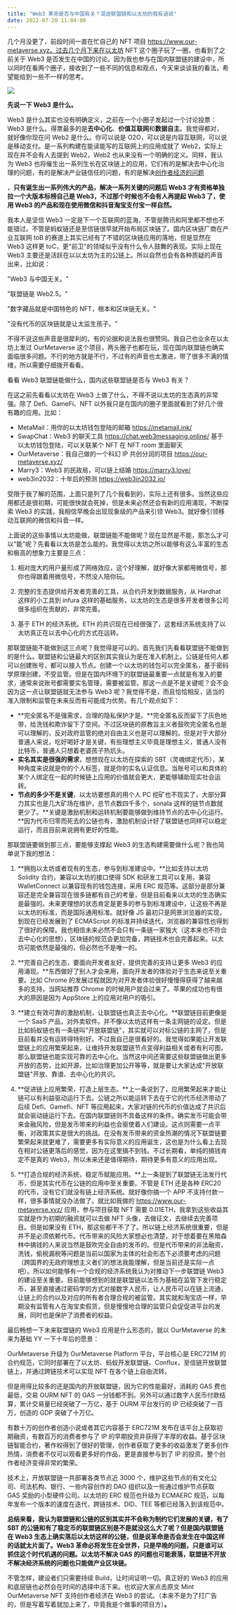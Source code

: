 ```yaml
---
title: "Web3 革命是否与中国有关？混迹联盟链和以太坊的我有话说"
date: 2022-07-20 11:04:00
---
```


几个月没更了，前段时间一直在忙自己的 NFT 项目 https://www.our-metaverse.xyz。过去几个月下来在以太坊 NFT 这个圈子玩了一圈，也看到了之前关于 Web3 是否发生在中国的讨论。因为我也参与在国内联盟链的建设中，所以同时在看两个圈子，接收到了一些不同的信息和观点，今天来谈谈我的看法，希望能给到一些不一样的思考。

![](230af297ab25830ddb9b9ccd244e97b9.png)

**先说一下 Web3 是什么。**

Web3 是什么其实也没有明确定义，之前在一个小圈子发起过一个讨论投票：Web3 是什么。得票最多的是**去中心化**、**价值互联网**和**数据自主**。我觉得都对，就好像你现在问 Web2 是什么。你可以说是 O2O，可以说是内容互联网，可以说是移动支付。是一系列构建在能读能写的互联网上的应用成就了 Web2，实际上现在并不会有人去提到 Web2，Web2 也从来没有一个明确的定义。同样，我认为 Web3 也将催生出一系列生长在区块链上的应用，它们有的是解决去中心化治理的问题，有的是解决产业链信任的问题，有的是解决[创作者经济的问题](https://mp.weixin.qq.com/s?__biz=MzIxNTIzNjkyOA==&mid=2650445208&idx=1&sn=e6186b440a754885fc227a67e519f7d7&scene=21#wechat_redirect)

，**只有诞生出一系列伟大的产品，解决一系列关键的问题后 Web3 才有资格单独拉一个大版本标榜自己是 Web3，不过那个时候也不会有人再提起 Web3 了，使用 Web3 的产品和现在使用微信和抖音淘宝支付宝一样自然。**

我本人是坚信 Web3 一定是下一个互联网的蓝海，不管是腾讯和阿里都不想也不能错过。不管是蚂蚁链还是至信链很早就开始布局区块链了。国内区块链厂商在产业互联网 toB 的赛道上其实已经有了不错的区块链应用的落地，但是显然在 Web3 这样更 toC，更"前卫"的领域似乎没有什么令人鼓舞的表现。实际上现在 Web3 主要还是活跃在以以太坊为主的公链上。所以自然也会有各种质疑的声音出来，比如说：

"Web3 与中国无关。"

"联盟链是 Web2.5。"

"数字藏品就是中国特色的 NFT，根本和区块链无关。"

"没有代币的区块链就是让太监生孩子。"

不得不说这些声音是很犀利的，有的论据和说法我也很赞同。我自己也业余在以太坊上发过 OurMetaverse 这个项目，两头圈子也都在玩，现在国内联盟链也确实面临很多问题。不行的地方就是不行，不过有的声音也太激进，带了很多不满的情绪，所以需要仔细拨开看看。

看看 Web3 联盟链能做什么，国内这些联盟链是否与 Web3 有关？

在这之前先看看以太坊在 Web3 上做了什么，不得不说以太坊的生态真的非常强。除了 Defi、GameFi、NFT 以外我只是在国内的圈子里面就看到了好几个很有趣的应用。比如：

- MetaMail：用你的以太坊钱包登陆的邮箱 https://metamail.ink/
- SwapChat：Web3 的聊天工具 https://chat.web3messaging.online/ 基于以太坊钱包登陆，可以关联某个 NFT 在 NFT room 里面聊天
- OurMetaverse：我自己做的一个科幻 IP 共创分润的项目 https://our-metaverse.xyz/
- Marry3：Web3 的民政局，可以链上结婚 https://marry3.love/
- web3in2032：十年后的预测 https://web3in2032.io/

受限于我了解的范围，上面只是列了几个我看到的，实际上还有很多。当然这些应用都还是很初期，可能很快就会死掉，但是未来必然还会有新的应用涌现，不断探索 Web3 的实践，我相信早晚会出现现象级的产品来引领 Web3。就好像引领移动互联网的微信和抖音一样。

上面说的这些事情以太坊能做，联盟链能不能做呢？现在显然是不能，那怎么才可以"能"呢？先看看以太坊是怎么能的。我觉得以太坊之所以能够有这么丰富的生态和极高的想象力主要是三点：

1. 相对庞大的用户量形成了网络效应，这个好理解，就好像大家都用微信号，那你也得跟着用微信号，不然没人陪你玩。

1. 完整的生态提供给开发者完善的工具，从合约开发到数据服务，从 Hardhat 这样的小工具到 infura 这样的基础服务，以太坊的生态是很多开发者很多公司很多组织在贡献的，非常完善。

1. 基于 ETH 的经济系统。ETH 的共识现在已经很强了，这套经济系统支持了以太坊真正在以去中心化的方式在运转。

那联盟链能不能做到这三点呢？我觉得是可以的。首先我们先看看联盟链不能做到的是什么。联盟链和公链最大的区别其实我认为是在准入机制上。公链是任何人都可以创建账号，都可以接入节点。创建一个以太坊的钱包可以完全匿名，基于密码学原理创建，不受监管。但是在国内环境下的联盟链最重要一点就是有准入的要求，通常来说账号都需要实名管理，需要被监管。那这一点是不是关键呢？会不会因为这一点让联盟链就无法参与 Web3 呢？我觉得不是，而且恰恰相反，适当的准入限制和监管在未来反而有可能成为优势。有几个观点如下：

- **完全匿名不是强需求，合理的隐私保护才是。**完全匿名反而留下了灰色地带，给洗钱和欺诈留下了空间。不过区块链的原教旨主义者鼓吹完全匿名也是可以理解的，反对政府监管的绝对自由主义也是可以理解的。但是对于大部分普通人来说，吃好喝好才是关键，有些理想主义毕竟是理想主义，普通人没有比特币，普通人只想着老婆孩子热炕头。
- **实名其实是很强的需求**，想想现在以太坊在探索的 SBT（灵魂绑定代币），某种角度来说就是你的个人标签，就是你的实名认证信息。当账号可以和具体的某个人绑定在一起的时候链上应用的价值就会更大，更能够辅助现实社会运转。
- **节点的多少不是关键**，以太坊要想真的用个人 PC 挖矿也不现实了，大部分算力其实也是几大矿场在维护，总节点数四千多个，sonala 这样的链节点数就更少了。**关键是激励机制和运转机制要能够做到维持节点的去中心化运行。**因为代币归零而死去的公链也有，激励机制设计好了联盟链也同样可以稳定运行，而且目前来说拥有更好的性能。

那联盟链要做到那三点，要能够支撑起 Web3 的生态构建需要做什么呢？我也简单说下我的想法：

1. **拥抱以太坊或者现有的生态，参与到标准建设中。**比如支持以太坊 Solidity 合约，兼容以太坊的接口使得 SDK 和研发工具可以复用，兼容 WalletConnect 以兼容现有的钱包连接，采用 ERC 规范等。这部分是部分兼容还是完全兼容现在很多链都有自己的考量，但是目前看来以太坊的生态确实是最强的。未来更理想的状态肯定是更多的参与到标准建设中，让这些不再是以太坊的标准，而是国际通用标准。就好像 JS 最初只是网景浏览器的实现，到现在已经发展到了 ECMAScript 的标准并持续迭代，浏览器的兼容性也得到了很好的保障。我也相信未来必然不会只有一条链一家独大（这本来也不符合去中心化的思想），区块链的规范会更加完备，跨链技术也会完善起来。以太坊可能依然是最强的，但必然也不是唯一的。

1. **完善自己的生态，要面向开发者友好，提供完善的支持让更多 Web3 的应用涌现。**东西做好了别人才会来用，面向开发者的体验对于生态来说至关重要。比如 Chrome 的发展过程就因为对开发者体验很好慢慢得获得了越来越多的支持，当网站推荐 Chrome 的时候用户就会过来了。苹果的成功也有很大的原因是因为 AppStore 上的应用对用户的吸引。

1. **建立有效可靠的激励机制，让联盟链也真正去中心化。**联盟链目前更像是一个 SaaS 产品，对外卖软件。并不像以太坊这样有一条主网链的设定。但是比如蚂蚁链也有一条链叫"开放联盟链"，其实就可以对标公链的主网了，但是目前看并没有运转得特别好。不过我自己是很看好的。我觉得如果能让开发联盟链上的应用繁荣起来，让维持开发联盟链节点变得利益相关或者有利可图，那么联盟链也能实现可靠的去中心化。当然这中间还需要这些联盟链做出更多开放的态势，比如开源，比如治理更加公开等等，就是要让大家达成"开放联盟链"开放、靠谱、去中心化的共识。

1. **促进链上应用繁荣，打造上层生态。**上一条说到了，应用繁荣起来才能让链可以有利益驱动运行下去。公链之所以能运转下去在于它的代币经济带动了后续 Defi、Gamefi、NFT 等应用起来，大家对链的代币的价值达成了共识后就会驱动链运行下去。在国内联盟链则不具备这样的条件。确实发币可能会带来金融风险，但是发币带来的利益也会驱使着人们建设。这点则需要一点平衡，对政策其实是很大的挑战。在没有发币带来的资金热潮的情况下联盟链要繁荣起来就更难了，需要更多有实际意义的应用诞生，这也是为什么看上去现在相对公链更落后的感觉，因为在这里搞不到钱。不过长期看，单纯的搞钱肯定不是真的 Web3，所以未来还是值得期待，期待更多有意义的应用出现。

1. **打造合规的经济系统，稳定币赋能应用。**上一条提到了联盟链无法发行代币，但是其实代币在公链的应用中至关重要。不管是 ETH 还是各种 ERC20 的代币，没有它们就没有链上经济系统。就好像你搞一个 APP 不支持付款一样，很多事情就没办法做了。就比如我做的 https://www.our-metaverse.xyz/ 应用，参与项目获取 NFT 需要 0.01ETH，我拿到这些收益其实就是作为初期的融资就可以去做 NFT 头像，去做征文，去继续去完善项目。但是如果没有 ETH，那这些都干不了了。所以链上经济系统很重要，但是并不是必须依赖代币。代币带来的风险大家想必也清楚，对于想着要在黑暗森林中搞钱的人来说当然是鼓吹完全自由的发币的。但是代币带来的非法融资，洗钱，偷税漏税等问题是当前以国家为主体的社会形态下必须要考虑的问题（跨国界的无政府理想主义者们的想法我能理解，但是当前还是实际一点吧）。所以如何能够有一个合规的经济系统我认为对推动下一步联盟链 Web3 的建设至关重要。目前能够想到的就是联盟链以法币为基础在监管下发行稳定币，甚至直接通过密码学的方式对接数字人民币，让人民币可以在链上流通，让链上的合约以及对应的所有者合理合规的被监管。其实就和淘宝店一样，早期没有监管有人在淘宝卖假货，但是慢慢地合理的监管只会促促进平台的发展，同时也是保护了消费者的权益。

最后畅想一下未来联盟链的 Web3 应用是什么形态的，就以 OurMetaverse 的未来为基础 YY 一下十年后的愿景：

OurMetaverse 升级为 OurMetaverse Platform 平台，平台核心是 ERC721M 的合约规范，它同时部署在了以太坊、蚂蚁开发联盟链、Conflux，至信链开放联盟链上，并通过跨链技术可以实现 NFT 在各个链上自由流转。

但是用得比较多的还是国内的开放联盟链，因为它的性能最好，消耗的 GAS 费也最低，交易 OURM NFT 的 GAS 一分钱都不到。另外可以通过数字人民币付款结算，累计交易量已经突破了一万亿，基于 OURM 平台发行的 IP 已经突破了一百万，创造的 GDP 突破了十万亿。

有数十万的创作者创造小说或者其它内容基于 ERC721M 发布在该平台上获取初期融资，有数百万的消费者参与了 IP 的早期投资并获得了丰厚的收益。基于区块链智能合约，著作权得到了很好的管理，创作者获取了更多的收益激发了更多创作热情，消费者不仅可以观看更多好的作品，更是直接参与到了 IP 的投资。整个创作者经济变得非常的繁荣。

技术上，开放联盟链一共部署各类节点近 3000 个，维护这些节点的有文化公司、司法机构、银行、一些内容创作的 DAO 组织以及一些通过维护节点获取 GAS 奖励的小型硬件公司。以太坊的 ERC 规范也升级为 ECMAERC 规范，以每年发布一个版本的速度在迭代，跨链技术、DID、TEE 等都已经落入到该规范中。

**总结来看，我认为联盟链和公链的区别其实并不会称为制约它们发展的关键，有了 SBT 的公链和有了稳定币的联盟链区别是不是就没这么大了呢？但是国内联盟链在 Web3 生态上确实落后以太坊这样的公链，但是说革命是否会发生在中国这样的话就太片面了。Web3 革命必将发生在全世界，只是早晚的问题，只是谁可以抓住这个时代机遇的问题。以太坊不解决 GAS 的问题也可能衰落，联盟链不开放不解决经济系统的问题也只能做产业区块链。**

不管怎样，建设者们只需要持续 Build，让时间证明一切。真正好的 Web3 的应用和底层链也必然会在时间的选择中活下来。也欢迎大家点击原文 Mint OurMetaverse NFT 支持创作者经济在 Web3 的尝试。（本来不是为了打广告的，但是写着写着就加上来了，毕竟我是个做事的项目方）**。**
